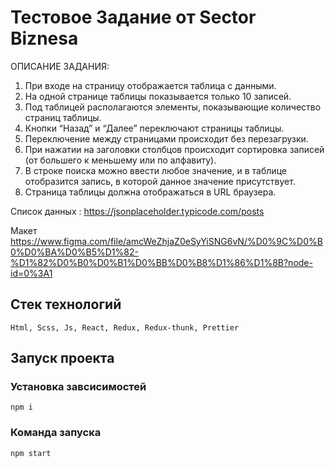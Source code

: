 # Тестовое Задание от Sector Biznesa

ОПИСАНИЕ ЗАДАНИЯ:

1) При входе на страницу отображается таблица с данными.
2) На одной странице таблицы показывается только 10 записей.
3) Под таблицей располагаются элементы, показывающие количество страниц таблицы.
4) Кнопки “Назад” и “Далее” переключают страницы таблицы.
5) Переключение между страницами происходит без перезагрузки.
6) При нажатии на заголовки столбцов происходит сортировка записей (от большего к меньшему или по алфавиту).
7) В строке поиска можно ввести любое значение, и в таблице отобразится запись, в которой данное значение присутствует.
8) Страница таблицы должна отображаться в URL браузера.

Список данных : https://jsonplaceholder.typicode.com/posts

Макет https://www.figma.com/file/amcWeZhjaZ0eSyYiSNG6vN/%D0%9C%D0%B0%D0%BA%D0%B5%D1%82-%D1%82%D0%B0%D0%B1%D0%BB%D0%B8%D1%86%D1%8B?node-id=0%3A1 
## Стек технологий
    Html, Scss, Js, React, Redux, Redux-thunk, Prettier

## Запуск проекта
### Установка завсисимостей
    npm i
### Команда запуска
    npm start 
